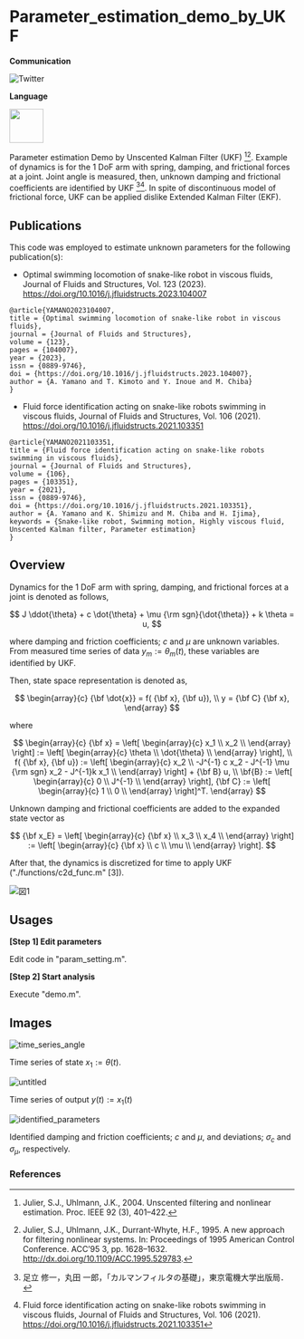 # Parameter_estimation_demo_by_UKF

**Communication**

<a style="text-decoration: none" href="https://twitter.com/hogelungfish_" target="_blank">
    <img src="https://img.shields.io/badge/twitter-%40hogelungfish_-1da1f2.svg" alt="Twitter">
</a>
<p>

**Language**
<p>
<img src="https://cdn.jsdelivr.net/gh/devicons/devicon/icons/matlab/matlab-original.svg" width="60"/>
<p>


Parameter estimation Demo by Unscented Kalman Filter (UKF) [^1][^2].
Example of dynamics is for the 1 DoF arm with spring, damping, and frictional forces at a joint.
Joint angle is measured, then, unknown damping and frictional coefficients are identified by UKF [^3][^4].
In spite of discontinuous model of frictional force, UKF can be applied dislike Extended Kalman Filter (EKF). 


## Publications

This code was employed to estimate unknown parameters for the following publication(s):

* Optimal swimming locomotion of snake-like robot in viscous fluids, Journal of Fluids and Structures, Vol. 123 (2023).  
https://doi.org/10.1016/j.jfluidstructs.2023.104007

````
@article{YAMANO2023104007,
title = {Optimal swimming locomotion of snake-like robot in viscous fluids},
journal = {Journal of Fluids and Structures},
volume = {123},
pages = {104007},
year = {2023},
issn = {0889-9746},
doi = {https://doi.org/10.1016/j.jfluidstructs.2023.104007},
author = {A. Yamano and T. Kimoto and Y. Inoue and M. Chiba}
}
````

* Fluid force identification acting on snake-like robots swimming in viscous fluids, Journal of Fluids and Structures, Vol. 106 (2021).
https://doi.org/10.1016/j.jfluidstructs.2021.103351

````
@article{YAMANO2021103351,
title = {Fluid force identification acting on snake-like robots swimming in viscous fluids},
journal = {Journal of Fluids and Structures},
volume = {106},
pages = {103351},
year = {2021},
issn = {0889-9746},
doi = {https://doi.org/10.1016/j.jfluidstructs.2021.103351},
author = {A. Yamano and K. Shimizu and M. Chiba and H. Ijima},
keywords = {Snake-like robot, Swimming motion, Highly viscous fluid, Unscented Kalman filter, Parameter estimation}
}
````



## Overview

Dynamics for the 1 DoF arm with spring, damping, and frictional forces at a joint is denoted as follows,

$$
J \ddot{\theta} + c \dot{\theta} + \mu {\rm sgn}{\dot{\theta}} + k \theta = u,
$$

where damping and friction coefficients; $c$ and $\mu$ are unknown variables.
From measured time series of data $y_m := \theta_m(t)$, these variables are identified by UKF.

Then, state space representation is denoted as,

$$
\begin{array}{c}
{\bf \dot{x}} = f( {\bf x}, {\bf u}), \\
y = {\bf C} {\bf x},
\end{array}
$$

where

$$
\begin{array}{c}
{\bf x} =
\left[
\begin{array}{c}
x_1 \\
x_2 \\
\end{array}
\right] :=
\left[
\begin{array}{c}
\theta \\
\dot{\theta} \\
\end{array}
\right], \\
f( {\bf x}, {\bf u}) :=
\left[
\begin{array}{c}
x_2 \\
-J^{-1} c x_2 - J^{-1} \mu {\rm sgn} x_2 - J^{-1}k x_1 \\
\end{array}
\right] + {\bf B} u, \\
\bf{B} := 
\left[
\begin{array}{c}
0 \\
J^{-1} \\
\end{array}
\right], 
{\bf C} := 
\left[
\begin{array}{c}
1 \\
0 \\
\end{array}
\right]^T.
\end{array}
$$

Unknown damping and frictional coefficients are added to the expanded state vector as

$$
{\bf x_E} =
\left[
\begin{array}{c}
{\bf x} \\
x_3 \\
x_4 \\
\end{array}
\right] :=
\left[
\begin{array}{c}
{\bf x} \\
c \\
\mu \\
\end{array}
\right].
$$

After that, the dynamics is discretized for time to apply UKF ("./functions/c2d_func.m" [3]).

![図1](https://github.com/KRproject-tech/Parameter_estimation_demo_by_UKF/assets/114337358/c67f179f-8d55-4f0f-b6e1-c86732d4094c)





## Usages

__[Step 1] Edit parameters__

Edit code in "param_setting.m".

__[Step 2] Start analysis__

Execute "demo.m". 


## Images

![time_series_angle](https://github.com/KRproject-tech/Parameter_estimation_demo_by_UKF/assets/114337358/01988d56-d82c-4541-b0d1-d81eeac080da)

Time series of state $x_1 := \theta (t)$.


![untitled](https://user-images.githubusercontent.com/114337358/193397522-72f5e6e8-20ad-4821-932b-a2290c713a68.png)

Time series of output $y(t) := x_1(t)$

![identified_parameters](https://github.com/KRproject-tech/Parameter_estimation_demo_by_UKF/assets/114337358/44c5ceec-5d16-4fcb-8932-2e5c91548bbc)

Identified damping and friction coefficients; $c$ and $\mu$, and deviations; $\sigma_c$ and $\sigma_\mu$, respectively. 



### References
[^1]: Julier, S.J., Uhlmann, J.K., 2004. Unscented filtering and nonlinear estimation. Proc. IEEE 92 (3), 401–422.

[^2]: Julier, S.J., Uhlmann, J.K., Durrant-Whyte, H.F., 1995. A new approach for filtering nonlinear systems. In: Proceedings of 1995 American Control
Conference. ACC’95 3, pp. 1628–1632. http://dx.doi.org/10.1109/ACC.1995.529783.

[^3]: 足立 修一，丸田 一郎，「カルマンフィルタの基礎」，東京電機大学出版局．

[^4]: Fluid force identification acting on snake-like robots swimming in viscous fluids, Journal of Fluids and Structures, Vol. 106 (2021).  
https://doi.org/10.1016/j.jfluidstructs.2021.103351
